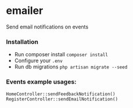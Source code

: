 # emailer
Send email notifications on events

### Installation
* Run composer install ``composer install``
* Configure your ``.env``
* Run db migrations ``php artisan migrate --seed``

### Events example usages:
````
HomeController::sendFeedbackNotification()
RegisterController::sendEmailNotification()
````